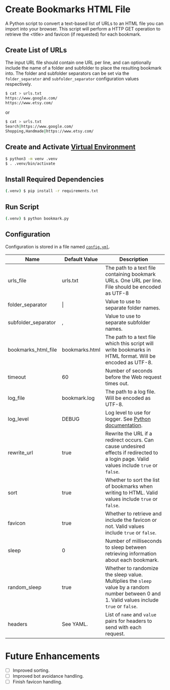 # Create Bookmarks HTML File

A Python script to convert a text-based list of URLs to an HTML file you can import into your browser. This script will perform a HTTP GET operation to retrieve the &lt;title&gt; and favicon (if requested) for each bookmark.

## Create List of URLs

The input URL file should contain one URL per line, and can optionally include the name of a folder and subfolder to place the resulting bookmark into. The folder and subfolder separators can be set via the `folder_separator` and `subfolder_separator` configuration values respectively.

```sh
$ cat > urls.txt
https://www.google.com/
https://www.etsy.com/
```

or

```sh
$ cat > urls.txt
Search|https://www.google.com/
Shopping,Handmade|https://www.etsy.com/
```

## Create and Activate [Virtual Environment](https://docs.python.org/3/library/venv.html)

```sh
$ python3 -m venv .venv
$ . .venv/bin/activate
```

## Install Required Dependencies

```sh
(.venv) $ pip install -r requirements.txt
```

## Run Script

```sh
(.venv) $ python bookmark.py
```

## Configuration

Configuration is stored in a file named [`config.yml`](config.yml).

| Name | Default Value | Description |
| ---- | ------------- | ----------- |
| urls_file | urls.txt | The path to a text file containing bookmark URLs. One URL per line. File should be encoded as UTF-8 |
| folder_separator | \| | Value to use to separate folder names. |
| subfolder_separator | , | Value to use to separate subfolder names. |
| bookmarks_html_file | bookmarks.html | The path to a text file which this script will write bookmarks in HTML format. Will be encoded as UTF-8. |
| timeout | 60 | Number of seconds before the Web request times out. |
| log_file | bookmark.log | The path to a log file. Will be encoded as UTF-8. |
| log_level | DEBUG | Log level to use for logger. See [Python documentation](https://docs.python.org/3/library/logging.html). |
| rewrite_url | true | Rewrite the URL if a redirect occurs. Can cause undesired effects if redirected to a login page. Valid values include `true` or `false`. |
| sort | true | Whether to sort the list of bookmarks when writing to HTML. Valid values include `true` or `false`. |
| favicon | true | Whether to retrieve and include the favicon or not. Valid values include `true` or `false`. |
| sleep | 0 | Number of milliseconds to sleep between retrieving information about each bookmark. |
| random_sleep | true | Whether to randomize the sleep value. Multiplies the `sleep` value by a random number between 0 and 1. Valid values include `true` or `false`. |
| headers | See YAML. | List of `name` and `value` pairs for headers to send with each request. |

# Future Enhancements

- [ ] Improved sorting.
- [ ] Improved bot avoidance handling.
- [ ] Finish favicon handling.
